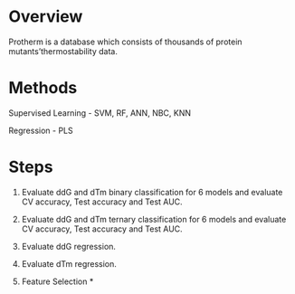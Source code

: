 # Overview
Protherm is a database which consists of thousands of protein mutants’thermostability data.


# Methods
Supervised Learning -  SVM, RF, ANN, NBC, KNN

Regression - PLS

# Steps
1. Evaluate ddG and dTm binary classification for 6 models and evaluate CV accuracy, Test accuracy and Test AUC.

2. Evaluate ddG and dTm ternary classification for 6 models and evaluate CV accuracy, Test accuracy and Test AUC.

3. Evaluate ddG regression.

4. Evaluate dTm regression. 

5. Feature Selection *